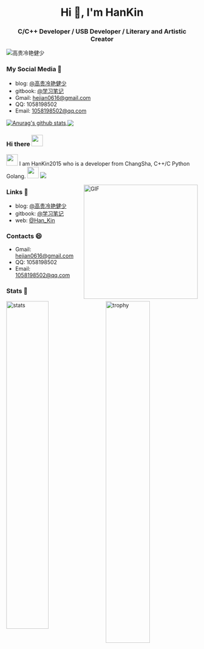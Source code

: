 <!--
**HanKin2015/HanKin2015** is a ✨ _special_ ✨ repository because its `README.md` (this file) appears on your GitHub profile.

Here are some ideas to get you started:

- 🔭 I’m currently working on ...
- 🌱 I’m currently learning ...
- 👯 I’m looking to collaborate on ...
- 🤔 I’m looking for help with ...
- 💬 Ask me about ...
- 📫 How to reach me: ...
- 😄 Pronouns: ...
- ⚡ Fun fact: ...
-->

<h1 align="center">Hi 👋, I'm HanKin</h1>
<h3 align="center">C/C++ Developer / USB Developer / Literary and Artistic Creator</h3>

<p align="left"> <img src="https://komarev.com/ghpvc/?username=HanKin2015" alt="高贵冷艳健少" /> </p>

### My Social Media 💬
- blog: [@高贵冷艳健少](https://hankin2015.github.io/)
- gitbook: [@学习笔记](https://hankin2015.github.io/GitBook/)
- Gmail: hejian0616@gmail.com
- QQ: 1058198502
- Email: 1058198502@qq.com

<a href="https://github.com/HanKin2015">
  <img align="center" src="https://github-readme-stats-teal.vercel.app/api?username=HanKin2015&show_icons=truet&include_all_commits=True&hide=contribs" alt="Anurag's github stats" />
</a>

<a href="https://github.com/HanKin2015">
  <!-- Change the `github-readme-stats.anuraghazra1.vercel.app` to `github-readme-stats.vercel.app`  -->
  <img align="center" src="https://github-readme-stats-teal.vercel.app/api/top-langs/?username=HanKin2015&layout=compact" />
</a>

### Hi there <img src="https://emojis.slackmojis.com/emojis/images/1579216111/7550/pikachu_wave.gif" width="30" /> 
<!-- <img src="https://raw.githubusercontent.com/MartinHeinz/MartinHeinz/master/wave.gif" width="30px"> -->
<!-- 👋 -->

<img src="https://emojis.slackmojis.com/emojis/images/1479080836/1363/eevee.gif?1479080836" width="30" /> I am HanKin2015 who is a developer from ChangSha, C++/C Python Golang. <img src="https://emojis.slackmojis.com/emojis/images/1588315024/8823/hyperkitty.gif?1588315024" width="30" /> ![](https://visitor-badge.glitch.me/badge?page_id=cosyer)

<img align="right" alt="GIF" src="https://media.giphy.com/media/SWoSkN6DxTszqIKEqv/giphy.gif" height="300" />

### Links 📌

- blog: [@高贵冷艳健少](https://hankin2015.github.io/)
- gitbook: [@学习笔记](https://hankin2015.github.io/GitBook/)
- web: [@Han_Kin](https://blog.csdn.net/Han_kin)

### Contacts 😄

- Gmail: hejian0616@gmail.com
- QQ: 1058198502
- Email: 1058198502@qq.com

### Stats 🌱

<img src="https://github-readme-stats.vercel.app/api?username=HanKin2015&show_icons=true&hide_border=true&hide=contribs,prs" alt="stats" width="47%" align="left"/>

<img src="https://github-profile-trophy.vercel.app/?username=HanKin2015&theme=flat&column=3&margin-w=10&title=Stars,Commit,Issues" alt="trophy" width="48%" align="right"/>